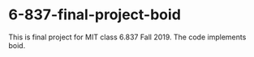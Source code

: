 # 6-837-final-project-boid
This is final project for MIT class 6.837 Fall 2019. The code implements boid.
